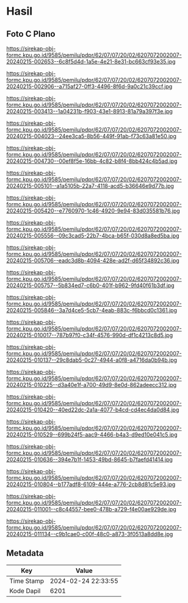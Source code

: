 # Hasil

## Foto C Plano

https://sirekap-obj-formc.kpu.go.id/9585/pemilu/pdpr/62/07/07/20/02/6207072002007-20240215-002653--6c8f5d4d-1a5e-4e21-8e31-bc663cf93e35.jpg

https://sirekap-obj-formc.kpu.go.id/9585/pemilu/pdpr/62/07/07/20/02/6207072002007-20240215-002906--a715af27-0ff3-4496-8f6d-9a0c21c39ccf.jpg

https://sirekap-obj-formc.kpu.go.id/9585/pemilu/pdpr/62/07/07/20/02/6207072002007-20240215-003413--1a04231b-f903-43e1-8913-81a79a397f3e.jpg

https://sirekap-obj-formc.kpu.go.id/9585/pemilu/pdpr/62/07/07/20/02/6207072002007-20240215-004023--24ee3ca5-8b56-449f-91ab-f73c63a81e50.jpg

https://sirekap-obj-formc.kpu.go.id/9585/pemilu/pdpr/62/07/07/20/02/6207072002007-20240215-004730--00ef8f5e-16bb-4c82-b8f4-8bb424c4b5ad.jpg

https://sirekap-obj-formc.kpu.go.id/9585/pemilu/pdpr/62/07/07/20/02/6207072002007-20240215-005101--a1a5105b-22a7-4118-acd5-b36646e9d77b.jpg

https://sirekap-obj-formc.kpu.go.id/9585/pemilu/pdpr/62/07/07/20/02/6207072002007-20240215-005420--e7760970-1c46-4920-9e94-83d035581b76.jpg

https://sirekap-obj-formc.kpu.go.id/9585/pemilu/pdpr/62/07/07/20/02/6207072002007-20240215-005556--09c3cad5-22b7-4bca-b65f-030d8a8ed5ba.jpg

https://sirekap-obj-formc.kpu.go.id/9585/pemilu/pdpr/62/07/07/20/02/6207072002007-20240215-005706--eadc3d8b-4094-428e-ad2f-d65f34892c36.jpg

https://sirekap-obj-formc.kpu.go.id/9585/pemilu/pdpr/62/07/07/20/02/6207072002007-20240215-005757--5b834ed7-c6b0-401f-b962-9fd40f61b3df.jpg

https://sirekap-obj-formc.kpu.go.id/9585/pemilu/pdpr/62/07/07/20/02/6207072002007-20240215-005846--3a7d4ce5-5cb7-4eab-883c-f6bbcd0c1361.jpg

https://sirekap-obj-formc.kpu.go.id/9585/pemilu/pdpr/62/07/07/20/02/6207072002007-20240215-010017--787b97f0-c34f-4576-990d-df1c4213c8d5.jpg

https://sirekap-obj-formc.kpu.go.id/9585/pemilu/pdpr/62/07/07/20/02/6207072002007-20240215-010137--29c8dab5-0c27-4944-a0f8-a4716da0b94b.jpg

https://sirekap-obj-formc.kpu.go.id/9585/pemilu/pdpr/62/07/07/20/02/6207072002007-20240215-010225--d3a40e1f-a700-49d9-8e0d-862adeecc312.jpg

https://sirekap-obj-formc.kpu.go.id/9585/pemilu/pdpr/62/07/07/20/02/6207072002007-20240215-010420--40ed22dc-2a1a-4077-b4cd-cd4ec4da0d84.jpg

https://sirekap-obj-formc.kpu.go.id/9585/pemilu/pdpr/62/07/07/20/02/6207072002007-20240215-010529--699b24f5-aac9-4466-b4a3-d9ed10e041c5.jpg

https://sirekap-obj-formc.kpu.go.id/9585/pemilu/pdpr/62/07/07/20/02/6207072002007-20240215-010636--394e7b1f-1453-49bd-8645-b7faefd41414.jpg

https://sirekap-obj-formc.kpu.go.id/9585/pemilu/pdpr/62/07/07/20/02/6207072002007-20240215-010804--b177adf8-6109-444e-a776-2cb8d81c5e93.jpg

https://sirekap-obj-formc.kpu.go.id/9585/pemilu/pdpr/62/07/07/20/02/6207072002007-20240215-011001--c8c44557-bee0-478b-a729-f4e00ae929de.jpg

https://sirekap-obj-formc.kpu.go.id/9585/pemilu/pdpr/62/07/07/20/02/6207072002007-20240215-011134--c9b1cae0-c00f-48c0-a873-3f0513a8dd8e.jpg


## Metadata

| Key        | Value               |
| ---------- | ------------------- |
| Time Stamp | 2024-02-24 22:33:55 |
| Kode Dapil | 6201                |




